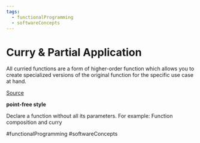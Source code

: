 ```yaml
---
tags:
  - functionalProgramming
  - softwareConcepts
---
```

# Curry & Partial Application

All curried functions are a form of higher-order function which allows you to create specialized versions of the original function for the specific use case at hand.

[Source](https://medium.com/javascript-scene/curry-and-function-composition-2c208d774983)

**point-free style**

Declare a function without all its parameters. For example: Function composition and curry

#functionalProgramming #softwareConcepts 